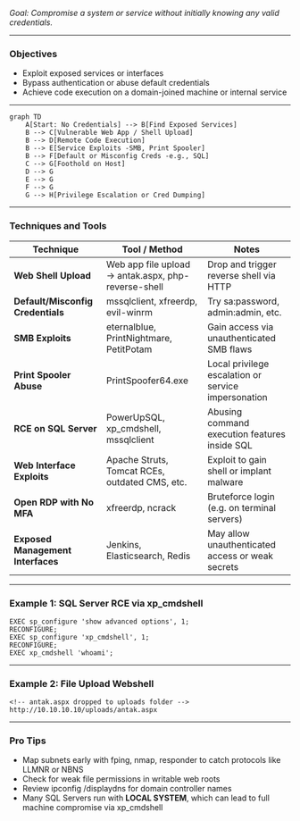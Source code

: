 _Goal: Compromise a system or service without initially knowing any valid credentials._

---

### **Objectives**
- Exploit exposed services or interfaces
- Bypass authentication or abuse default credentials
- Achieve code execution on a domain-joined machine or internal service
   
---


```mermaid
graph TD
    A[Start: No Credentials] --> B[Find Exposed Services]
    B --> C[Vulnerable Web App / Shell Upload]
    B --> D[Remote Code Execution]
    B --> E[Service Exploits -SMB, Print Spooler]
    B --> F[Default or Misconfig Creds -e.g., SQL]
    C --> G[Foothold on Host]
    D --> G
    E --> G
    F --> G
    G --> H[Privilege Escalation or Cred Dumping]
```

  

---

### **Techniques and Tools**

| **Technique**                     | **Tool / Method**                                   | **Notes**                                           |
| --------------------------------- | --------------------------------------------------- | --------------------------------------------------- |
| **Web Shell Upload**              | Web app file upload → antak.aspx, php-reverse-shell | Drop and trigger reverse shell via HTTP             |
| **Default/Misconfig Credentials** | mssqlclient, xfreerdp, evil-winrm                   | Try sa:password, admin:admin, etc.                  |
| **SMB Exploits**                  | eternalblue, PrintNightmare, PetitPotam             | Gain access via unauthenticated SMB flaws           |
| **Print Spooler Abuse**           | PrintSpoofer64.exe                                  | Local privilege escalation or service impersonation |
| **RCE on SQL Server**             | PowerUpSQL, xp_cmdshell, mssqlclient                | Abusing command execution features inside SQL       |
| **Web Interface Exploits**        | Apache Struts, Tomcat RCEs, outdated CMS, etc.      | Exploit to gain shell or implant malware            |
| **Open RDP with No MFA**          | xfreerdp, ncrack                                    | Bruteforce login (e.g. on terminal servers)         |
| **Exposed Management Interfaces** | Jenkins, Elasticsearch, Redis                       | May allow unauthenticated access or weak secrets    |
  

---

### **Example 1: SQL Server RCE via xp_cmdshell**

```
EXEC sp_configure 'show advanced options', 1;
RECONFIGURE;
EXEC sp_configure 'xp_cmdshell', 1;
RECONFIGURE;
EXEC xp_cmdshell 'whoami';
```
  

---

### **Example 2: File Upload Webshell**

```
<!-- antak.aspx dropped to uploads folder -->
http://10.10.10.10/uploads/antak.aspx
```

  

---

### **Pro Tips**

- Map subnets early with fping, nmap, responder to catch protocols like LLMNR or NBNS   
- Check for weak file permissions in writable web roots    
- Review ipconfig /displaydns for domain controller names    
- Many SQL Servers run with **LOCAL SYSTEM**, which can lead to full machine compromise via xp_cmdshell
    
